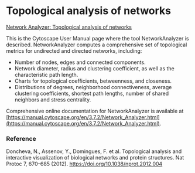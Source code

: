 # Topological analysis of networks

[Network Analyzer: Topological analysis of networks](https://manual.cytoscape.org/en/3.7.2/Network_Analyzer.html)

This is the Cytoscape User Manual page where the tool NetworkAnalyzer is described. NetworkAnalyzer computes a comprehensive set of topological metrics for undirected and directed networks, including:

- Number of nodes, edges and connected components.
- Network diameter, radius and clustering coefficient, as well as the characteristic path length.
- Charts for topological coefficients, betweenness, and closeness.
- Distributions of degrees, neighborhood connectiveness, average clustering coefficients, shortest path lengths, number of shared neighbors and stress centrality.

Comprehensive online documentation for NetworkAnalyzer is available at [https://manual.cytoscape.org/en/3.7.2/Network_Analyzer.html](https://manual.cytoscape.org/en/3.7.2/Network_Analyzer.html).

### Reference
Doncheva, N., Assenov, Y., Domingues, F. et al. Topological analysis and interactive visualization of biological networks and protein structures. Nat Protoc 7, 670–685 (2012). https://doi.org/10.1038/nprot.2012.004



